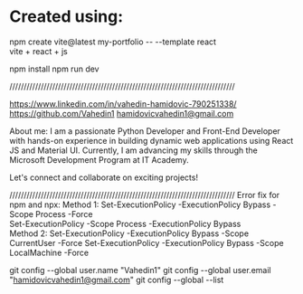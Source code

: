 # Created using:
npm create vite@latest my-portfolio -- --template react        
vite + react + js

npm install
npm run dev


///////////////////////////////////////////////////////////////////////////////



https://www.linkedin.com/in/vahedin-hamidovic-790251338/
https://github.com/Vahedin1
hamidovicvahedin1@gmail.com

About me:
I am a passionate Python Developer and Front-End Developer with hands-on experience in building dynamic web applications using React JS and Material UI. Currently, I am advancing my skills through the Microsoft Development Program at IT Academy.

Let's connect and collaborate on exciting projects!



///////////////////////////////////////////////////////////////////////////////
Error fix for npm and npx:
Method 1: 
Set-ExecutionPolicy -ExecutionPolicy Bypass -Scope Process -Force  
Set-ExecutionPolicy -Scope Process -ExecutionPolicy Bypass    
Method 2:
Set-ExecutionPolicy -ExecutionPolicy Bypass -Scope CurrentUser -Force
Set-ExecutionPolicy -ExecutionPolicy Bypass -Scope LocalMachine -Force


git config --global user.name "Vahedin1"
git config --global user.email "hamidovicvahedin1@gmail.com"
git config --global --list
